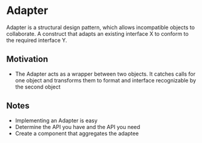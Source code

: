# Adapter

Adapter is a structural design pattern, which allows incompatible objects to collaborate. A construct that adapts an existing interface X to conform to the required interface Y.

## Motivation

* The Adapter acts as a wrapper between two objects. It catches calls for one object and transforms them to format and interface recognizable by the second object

## Notes

* Implementing an Adapter is easy
* Determine the API you have and the API you need
* Create a component that aggregates the adaptee